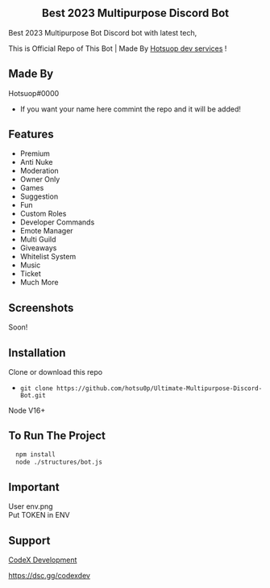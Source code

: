 
<div align="center">

## Best 2023 Multipurpose Discord  Bot 

</div>
Best 2023 Multipurpose Bot Discord bot with latest tech,

This is Official Repo of This Bot | Made By [Hotsuop dev services](https://discord.gg/jj25BZgrFb) ! 


## Made By

Hotsuop#0000
   * If you want your name here commint the repo and it will be added!

## Features 
- Premium
- Anti Nuke
- Moderation
- Owner Only
- Games
- Suggestion
- Fun
- Custom Roles
- Developer Commands
- Emote Manager
- Multi Guild
- Giveaways
- Whitelist System
- Music
- Ticket
- Much More 
  


## Screenshots

Soon!


## Installation

Clone or download this repo
   * `git clone https://github.com/hotsu0p/Ultimate-Multipurpose-Discord-Bot.git` <br>

Node V16+

## To Run The Project


```bash
  npm install
  node ./structures/bot.js
```


## Important
User env.png <br>
Put TOKEN in ENV

## Support 
[CodeX Development](https://dsc.gg/codexdev)

https://dsc.gg/codexdev
